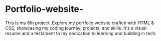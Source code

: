 # Portfolio-website-
This is my 8th project .Explore my portfolio website crafted with HTML &amp; CSS, showcasing my coding journey, projects, and skills. It's a visual resume and a testament to my dedication to learning and building in tech. 
